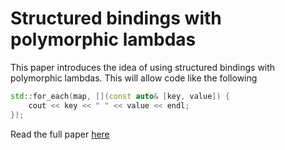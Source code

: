 # Structured bindings with polymorphic lambdas

This paper introduces the idea of using structured bindings with polymorphic
lambdas.  This will allow code like the following

```c++
std::for_each(map, [](const auto& [key, value]) {
    cout << key << " " << value << endl;
});
```

Read the full paper [here](https://goo.gl/i9qV3Z)
